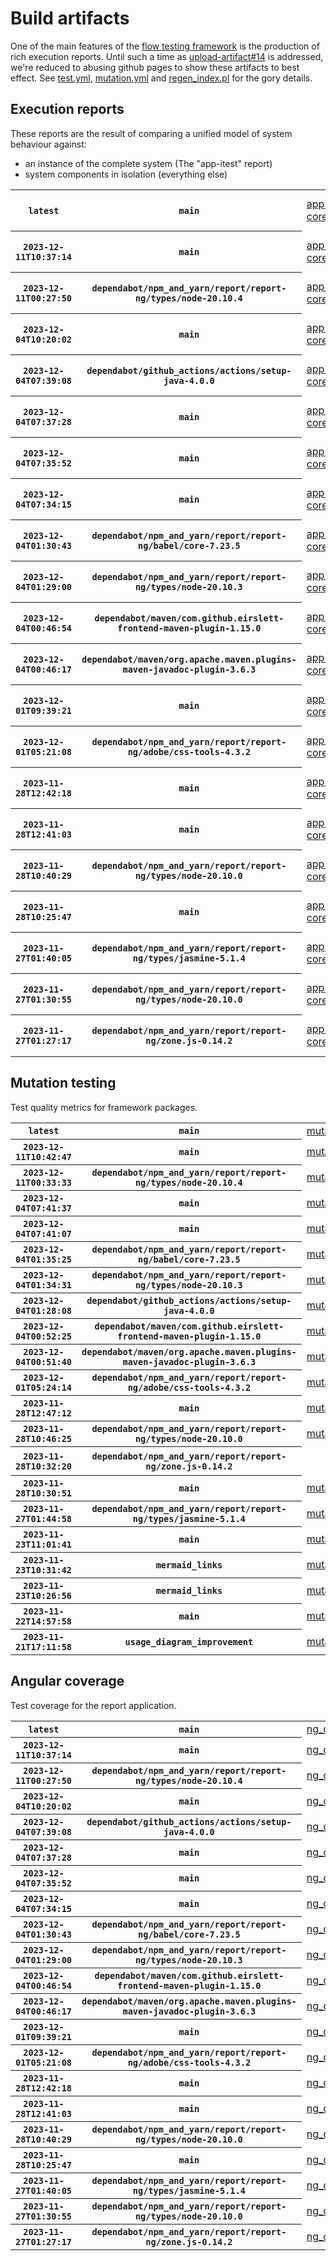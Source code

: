 # Build artifacts

One of the main features of the [flow testing framework](https://github.com/Mastercard/flow) is the production of rich execution reports.
Until such a time as [upload-artifact#14](https://github.com/actions/upload-artifact/issues/14) is addressed, we're reduced to abusing github pages to show these artifacts to best effect.
See [test.yml](https://github.com/Mastercard/flow/blob/main/.github/workflows/test.yml), [mutation.yml](https://github.com/Mastercard/flow/blob/main/.github/workflows/mutation.yml) and [regen_index.pl](https://github.com/Mastercard/flow/blob/pages/regen_index.pl) for the gory details.

## Execution reports

These reports are the result of comparing a unified model of system behaviour against:
 * an instance of the complete system (The "app-itest" report)
 * system components in isolation (everything else)

<!-- start:execution -->
<table>
	<tbody>
		<tr> <th><code>latest</code></th>
			 <th><code>main</code></th>
			<td><a href="execution/latest/app-core/target/mctf/latest/index.html">app-core</a></td>
			<td><a href="execution/latest/app-histogram/target/mctf/latest/index.html">app-histogram</a></td>
			<td><a href="execution/latest/app-itest/target/mctf/latest/index.html">app-itest</a></td>
			<td><a href="execution/latest/app-queue/target/mctf/latest/index.html">app-queue</a></td>
			<td><a href="execution/latest/app-store/target/mctf/latest/index.html">app-store</a></td>
			<td><a href="execution/latest/app-ui/target/mctf/latest/index.html">app-ui</a></td>
			<td><a href="execution/latest/app-web-ui/target/mctf/latest/index.html">app-web-ui</a></td>
		</tr>
		<tr> <th><code>2023-12-11T10:37:14</code></th>
			 <th><code>main</code></th>
			<td><a href="execution/1702291034/app-core/target/mctf/latest/index.html">app-core</a></td>
			<td><a href="execution/1702291034/app-histogram/target/mctf/latest/index.html">app-histogram</a></td>
			<td><a href="execution/1702291034/app-itest/target/mctf/latest/index.html">app-itest</a></td>
			<td><a href="execution/1702291034/app-queue/target/mctf/latest/index.html">app-queue</a></td>
			<td><a href="execution/1702291034/app-store/target/mctf/latest/index.html">app-store</a></td>
			<td><a href="execution/1702291034/app-ui/target/mctf/latest/index.html">app-ui</a></td>
			<td><a href="execution/1702291034/app-web-ui/target/mctf/latest/index.html">app-web-ui</a></td>
		</tr>
		<tr> <th><code>2023-12-11T00:27:50</code></th>
			 <th><code>dependabot/npm_and_yarn/report/report-ng/types/node-20.10.4</code></th>
			<td><a href="execution/1702254470/app-core/target/mctf/latest/index.html">app-core</a></td>
			<td><a href="execution/1702254470/app-histogram/target/mctf/latest/index.html">app-histogram</a></td>
			<td><a href="execution/1702254470/app-itest/target/mctf/latest/index.html">app-itest</a></td>
			<td><a href="execution/1702254470/app-queue/target/mctf/latest/index.html">app-queue</a></td>
			<td><a href="execution/1702254470/app-store/target/mctf/latest/index.html">app-store</a></td>
			<td><a href="execution/1702254470/app-ui/target/mctf/latest/index.html">app-ui</a></td>
			<td><a href="execution/1702254470/app-web-ui/target/mctf/latest/index.html">app-web-ui</a></td>
		</tr>
		<tr> <th><code>2023-12-04T10:20:02</code></th>
			 <th><code>main</code></th>
			<td><a href="execution/1701685202/app-core/target/mctf/latest/index.html">app-core</a></td>
			<td><a href="execution/1701685202/app-histogram/target/mctf/latest/index.html">app-histogram</a></td>
			<td><a href="execution/1701685202/app-itest/target/mctf/latest/index.html">app-itest</a></td>
			<td><a href="execution/1701685202/app-queue/target/mctf/latest/index.html">app-queue</a></td>
			<td><a href="execution/1701685202/app-store/target/mctf/latest/index.html">app-store</a></td>
			<td><a href="execution/1701685202/app-ui/target/mctf/latest/index.html">app-ui</a></td>
			<td><a href="execution/1701685202/app-web-ui/target/mctf/latest/index.html">app-web-ui</a></td>
		</tr>
		<tr> <th><code>2023-12-04T07:39:08</code></th>
			 <th><code>dependabot/github_actions/actions/setup-java-4.0.0</code></th>
			<td><a href="execution/1701675548/app-core/target/mctf/latest/index.html">app-core</a></td>
			<td><a href="execution/1701675548/app-histogram/target/mctf/latest/index.html">app-histogram</a></td>
			<td><a href="execution/1701675548/app-itest/target/mctf/latest/index.html">app-itest</a></td>
			<td><a href="execution/1701675548/app-queue/target/mctf/latest/index.html">app-queue</a></td>
			<td><a href="execution/1701675548/app-store/target/mctf/latest/index.html">app-store</a></td>
			<td><a href="execution/1701675548/app-ui/target/mctf/latest/index.html">app-ui</a></td>
			<td><a href="execution/1701675548/app-web-ui/target/mctf/latest/index.html">app-web-ui</a></td>
		</tr>
		<tr> <th><code>2023-12-04T07:37:28</code></th>
			 <th><code>main</code></th>
			<td><a href="execution/1701675448/app-core/target/mctf/latest/index.html">app-core</a></td>
			<td><a href="execution/1701675448/app-histogram/target/mctf/latest/index.html">app-histogram</a></td>
			<td><a href="execution/1701675448/app-itest/target/mctf/latest/index.html">app-itest</a></td>
			<td><a href="execution/1701675448/app-queue/target/mctf/latest/index.html">app-queue</a></td>
			<td><a href="execution/1701675448/app-store/target/mctf/latest/index.html">app-store</a></td>
			<td><a href="execution/1701675448/app-ui/target/mctf/latest/index.html">app-ui</a></td>
			<td><a href="execution/1701675448/app-web-ui/target/mctf/latest/index.html">app-web-ui</a></td>
		</tr>
		<tr> <th><code>2023-12-04T07:35:52</code></th>
			 <th><code>main</code></th>
			<td><a href="execution/1701675352/app-core/target/mctf/latest/index.html">app-core</a></td>
			<td><a href="execution/1701675352/app-histogram/target/mctf/latest/index.html">app-histogram</a></td>
			<td><a href="execution/1701675352/app-itest/target/mctf/latest/index.html">app-itest</a></td>
			<td><a href="execution/1701675352/app-queue/target/mctf/latest/index.html">app-queue</a></td>
			<td><a href="execution/1701675352/app-store/target/mctf/latest/index.html">app-store</a></td>
			<td><a href="execution/1701675352/app-ui/target/mctf/latest/index.html">app-ui</a></td>
			<td><a href="execution/1701675352/app-web-ui/target/mctf/latest/index.html">app-web-ui</a></td>
		</tr>
		<tr> <th><code>2023-12-04T07:34:15</code></th>
			 <th><code>main</code></th>
			<td><a href="execution/1701675255/app-core/target/mctf/latest/index.html">app-core</a></td>
			<td><a href="execution/1701675255/app-histogram/target/mctf/latest/index.html">app-histogram</a></td>
			<td><a href="execution/1701675255/app-itest/target/mctf/latest/index.html">app-itest</a></td>
			<td><a href="execution/1701675255/app-queue/target/mctf/latest/index.html">app-queue</a></td>
			<td><a href="execution/1701675255/app-store/target/mctf/latest/index.html">app-store</a></td>
			<td><a href="execution/1701675255/app-ui/target/mctf/latest/index.html">app-ui</a></td>
			<td><a href="execution/1701675255/app-web-ui/target/mctf/latest/index.html">app-web-ui</a></td>
		</tr>
		<tr> <th><code>2023-12-04T01:30:43</code></th>
			 <th><code>dependabot/npm_and_yarn/report/report-ng/babel/core-7.23.5</code></th>
			<td><a href="execution/1701653443/app-core/target/mctf/latest/index.html">app-core</a></td>
			<td><a href="execution/1701653443/app-histogram/target/mctf/latest/index.html">app-histogram</a></td>
			<td><a href="execution/1701653443/app-itest/target/mctf/latest/index.html">app-itest</a></td>
			<td><a href="execution/1701653443/app-queue/target/mctf/latest/index.html">app-queue</a></td>
			<td><a href="execution/1701653443/app-store/target/mctf/latest/index.html">app-store</a></td>
			<td><a href="execution/1701653443/app-ui/target/mctf/latest/index.html">app-ui</a></td>
			<td><a href="execution/1701653443/app-web-ui/target/mctf/latest/index.html">app-web-ui</a></td>
		</tr>
		<tr> <th><code>2023-12-04T01:29:00</code></th>
			 <th><code>dependabot/npm_and_yarn/report/report-ng/types/node-20.10.3</code></th>
			<td><a href="execution/1701653340/app-core/target/mctf/latest/index.html">app-core</a></td>
			<td><a href="execution/1701653340/app-histogram/target/mctf/latest/index.html">app-histogram</a></td>
			<td><a href="execution/1701653340/app-itest/target/mctf/latest/index.html">app-itest</a></td>
			<td><a href="execution/1701653340/app-queue/target/mctf/latest/index.html">app-queue</a></td>
			<td><a href="execution/1701653340/app-store/target/mctf/latest/index.html">app-store</a></td>
			<td><a href="execution/1701653340/app-ui/target/mctf/latest/index.html">app-ui</a></td>
			<td><a href="execution/1701653340/app-web-ui/target/mctf/latest/index.html">app-web-ui</a></td>
		</tr>
		<tr> <th><code>2023-12-04T00:46:54</code></th>
			 <th><code>dependabot/maven/com.github.eirslett-frontend-maven-plugin-1.15.0</code></th>
			<td><a href="execution/1701650814/app-core/target/mctf/latest/index.html">app-core</a></td>
			<td><a href="execution/1701650814/app-histogram/target/mctf/latest/index.html">app-histogram</a></td>
			<td><a href="execution/1701650814/app-itest/target/mctf/latest/index.html">app-itest</a></td>
			<td><a href="execution/1701650814/app-queue/target/mctf/latest/index.html">app-queue</a></td>
			<td><a href="execution/1701650814/app-store/target/mctf/latest/index.html">app-store</a></td>
			<td><a href="execution/1701650814/app-ui/target/mctf/latest/index.html">app-ui</a></td>
			<td><a href="execution/1701650814/app-web-ui/target/mctf/latest/index.html">app-web-ui</a></td>
		</tr>
		<tr> <th><code>2023-12-04T00:46:17</code></th>
			 <th><code>dependabot/maven/org.apache.maven.plugins-maven-javadoc-plugin-3.6.3</code></th>
			<td><a href="execution/1701650777/app-core/target/mctf/latest/index.html">app-core</a></td>
			<td><a href="execution/1701650777/app-histogram/target/mctf/latest/index.html">app-histogram</a></td>
			<td><a href="execution/1701650777/app-itest/target/mctf/latest/index.html">app-itest</a></td>
			<td><a href="execution/1701650777/app-queue/target/mctf/latest/index.html">app-queue</a></td>
			<td><a href="execution/1701650777/app-store/target/mctf/latest/index.html">app-store</a></td>
			<td><a href="execution/1701650777/app-ui/target/mctf/latest/index.html">app-ui</a></td>
			<td><a href="execution/1701650777/app-web-ui/target/mctf/latest/index.html">app-web-ui</a></td>
		</tr>
		<tr> <th><code>2023-12-01T09:39:21</code></th>
			 <th><code>main</code></th>
			<td><a href="execution/1701423561/app-core/target/mctf/latest/index.html">app-core</a></td>
			<td><a href="execution/1701423561/app-histogram/target/mctf/latest/index.html">app-histogram</a></td>
			<td><a href="execution/1701423561/app-itest/target/mctf/latest/index.html">app-itest</a></td>
			<td><a href="execution/1701423561/app-queue/target/mctf/latest/index.html">app-queue</a></td>
			<td><a href="execution/1701423561/app-store/target/mctf/latest/index.html">app-store</a></td>
			<td><a href="execution/1701423561/app-ui/target/mctf/latest/index.html">app-ui</a></td>
			<td><a href="execution/1701423561/app-web-ui/target/mctf/latest/index.html">app-web-ui</a></td>
		</tr>
		<tr> <th><code>2023-12-01T05:21:08</code></th>
			 <th><code>dependabot/npm_and_yarn/report/report-ng/adobe/css-tools-4.3.2</code></th>
			<td><a href="execution/1701408068/app-core/target/mctf/latest/index.html">app-core</a></td>
			<td><a href="execution/1701408068/app-histogram/target/mctf/latest/index.html">app-histogram</a></td>
			<td><a href="execution/1701408068/app-itest/target/mctf/latest/index.html">app-itest</a></td>
			<td><a href="execution/1701408068/app-queue/target/mctf/latest/index.html">app-queue</a></td>
			<td><a href="execution/1701408068/app-store/target/mctf/latest/index.html">app-store</a></td>
			<td><a href="execution/1701408068/app-ui/target/mctf/latest/index.html">app-ui</a></td>
			<td><a href="execution/1701408068/app-web-ui/target/mctf/latest/index.html">app-web-ui</a></td>
		</tr>
		<tr> <th><code>2023-11-28T12:42:18</code></th>
			 <th><code>main</code></th>
			<td><a href="execution/1701175338/app-core/target/mctf/latest/index.html">app-core</a></td>
			<td><a href="execution/1701175338/app-histogram/target/mctf/latest/index.html">app-histogram</a></td>
			<td><a href="execution/1701175338/app-itest/target/mctf/latest/index.html">app-itest</a></td>
			<td><a href="execution/1701175338/app-queue/target/mctf/latest/index.html">app-queue</a></td>
			<td><a href="execution/1701175338/app-store/target/mctf/latest/index.html">app-store</a></td>
			<td><a href="execution/1701175338/app-ui/target/mctf/latest/index.html">app-ui</a></td>
			<td><a href="execution/1701175338/app-web-ui/target/mctf/latest/index.html">app-web-ui</a></td>
		</tr>
		<tr> <th><code>2023-11-28T12:41:03</code></th>
			 <th><code>main</code></th>
			<td><a href="execution/1701175263/app-core/target/mctf/latest/index.html">app-core</a></td>
			<td><a href="execution/1701175263/app-histogram/target/mctf/latest/index.html">app-histogram</a></td>
			<td><a href="execution/1701175263/app-itest/target/mctf/latest/index.html">app-itest</a></td>
			<td><a href="execution/1701175263/app-queue/target/mctf/latest/index.html">app-queue</a></td>
			<td><a href="execution/1701175263/app-store/target/mctf/latest/index.html">app-store</a></td>
			<td><a href="execution/1701175263/app-ui/target/mctf/latest/index.html">app-ui</a></td>
			<td><a href="execution/1701175263/app-web-ui/target/mctf/latest/index.html">app-web-ui</a></td>
		</tr>
		<tr> <th><code>2023-11-28T10:40:29</code></th>
			 <th><code>dependabot/npm_and_yarn/report/report-ng/types/node-20.10.0</code></th>
			<td><a href="execution/1701168029/app-core/target/mctf/latest/index.html">app-core</a></td>
			<td><a href="execution/1701168029/app-histogram/target/mctf/latest/index.html">app-histogram</a></td>
			<td><a href="execution/1701168029/app-itest/target/mctf/latest/index.html">app-itest</a></td>
			<td><a href="execution/1701168029/app-queue/target/mctf/latest/index.html">app-queue</a></td>
			<td><a href="execution/1701168029/app-store/target/mctf/latest/index.html">app-store</a></td>
			<td><a href="execution/1701168029/app-ui/target/mctf/latest/index.html">app-ui</a></td>
			<td><a href="execution/1701168029/app-web-ui/target/mctf/latest/index.html">app-web-ui</a></td>
		</tr>
		<tr> <th><code>2023-11-28T10:25:47</code></th>
			 <th><code>main</code></th>
			<td><a href="execution/1701167147/app-core/target/mctf/latest/index.html">app-core</a></td>
			<td><a href="execution/1701167147/app-histogram/target/mctf/latest/index.html">app-histogram</a></td>
			<td><a href="execution/1701167147/app-itest/target/mctf/latest/index.html">app-itest</a></td>
			<td><a href="execution/1701167147/app-queue/target/mctf/latest/index.html">app-queue</a></td>
			<td><a href="execution/1701167147/app-store/target/mctf/latest/index.html">app-store</a></td>
			<td><a href="execution/1701167147/app-ui/target/mctf/latest/index.html">app-ui</a></td>
			<td><a href="execution/1701167147/app-web-ui/target/mctf/latest/index.html">app-web-ui</a></td>
		</tr>
		<tr> <th><code>2023-11-27T01:40:05</code></th>
			 <th><code>dependabot/npm_and_yarn/report/report-ng/types/jasmine-5.1.4</code></th>
			<td><a href="execution/1701049205/app-core/target/mctf/latest/index.html">app-core</a></td>
			<td><a href="execution/1701049205/app-histogram/target/mctf/latest/index.html">app-histogram</a></td>
			<td><a href="execution/1701049205/app-itest/target/mctf/latest/index.html">app-itest</a></td>
			<td><a href="execution/1701049205/app-queue/target/mctf/latest/index.html">app-queue</a></td>
			<td><a href="execution/1701049205/app-store/target/mctf/latest/index.html">app-store</a></td>
			<td><a href="execution/1701049205/app-ui/target/mctf/latest/index.html">app-ui</a></td>
			<td><a href="execution/1701049205/app-web-ui/target/mctf/latest/index.html">app-web-ui</a></td>
		</tr>
		<tr> <th><code>2023-11-27T01:30:55</code></th>
			 <th><code>dependabot/npm_and_yarn/report/report-ng/types/node-20.10.0</code></th>
			<td><a href="execution/1701048655/app-core/target/mctf/latest/index.html">app-core</a></td>
			<td><a href="execution/1701048655/app-histogram/target/mctf/latest/index.html">app-histogram</a></td>
			<td><a href="execution/1701048655/app-itest/target/mctf/latest/index.html">app-itest</a></td>
			<td><a href="execution/1701048655/app-queue/target/mctf/latest/index.html">app-queue</a></td>
			<td><a href="execution/1701048655/app-store/target/mctf/latest/index.html">app-store</a></td>
			<td><a href="execution/1701048655/app-ui/target/mctf/latest/index.html">app-ui</a></td>
			<td><a href="execution/1701048655/app-web-ui/target/mctf/latest/index.html">app-web-ui</a></td>
		</tr>
		<tr> <th><code>2023-11-27T01:27:17</code></th>
			 <th><code>dependabot/npm_and_yarn/report/report-ng/zone.js-0.14.2</code></th>
			<td><a href="execution/1701048437/app-core/target/mctf/latest/index.html">app-core</a></td>
			<td><a href="execution/1701048437/app-histogram/target/mctf/latest/index.html">app-histogram</a></td>
			<td><a href="execution/1701048437/app-itest/target/mctf/latest/index.html">app-itest</a></td>
			<td><a href="execution/1701048437/app-queue/target/mctf/latest/index.html">app-queue</a></td>
			<td><a href="execution/1701048437/app-store/target/mctf/latest/index.html">app-store</a></td>
			<td><a href="execution/1701048437/app-ui/target/mctf/latest/index.html">app-ui</a></td>
			<td><a href="execution/1701048437/app-web-ui/target/mctf/latest/index.html">app-web-ui</a></td>
		</tr>
	</tbody>
</table>
<!-- end:execution -->

## Mutation testing

Test quality metrics for framework packages.

<!-- start:mutation -->
<table>
	<tbody>
		<tr> <th><code>latest</code></th>
			 <th><code>main</code></th>
			<td><a href="mutation/latest/mutation_report/index.html">mutation</a></td>
			<td></td>
			<td></td>
			<td></td>
			<td></td>
			<td></td>
			<td></td>
			<td></td>
			<td></td>
			<td></td>
			<td></td>
			<td></td>
			<td></td>
			<td></td>
			<td></td>
		</tr>
		<tr> <th><code>2023-12-11T10:42:47</code></th>
			 <th><code>main</code></th>
			<td><a href="mutation/1702291367/mutation_report/index.html">mutation</a></td>
			<td></td>
			<td></td>
			<td></td>
			<td></td>
			<td></td>
			<td></td>
			<td></td>
			<td></td>
			<td></td>
			<td></td>
			<td></td>
			<td></td>
			<td></td>
			<td></td>
		</tr>
		<tr> <th><code>2023-12-11T00:33:33</code></th>
			 <th><code>dependabot/npm_and_yarn/report/report-ng/types/node-20.10.4</code></th>
			<td><a href="mutation/1702254813/mutation_report/index.html">mutation</a></td>
			<td></td>
			<td></td>
			<td></td>
			<td></td>
			<td></td>
			<td></td>
			<td></td>
			<td></td>
			<td></td>
			<td></td>
			<td></td>
			<td></td>
			<td></td>
			<td></td>
		</tr>
		<tr> <th><code>2023-12-04T07:41:37</code></th>
			 <th><code>main</code></th>
			<td><a href="mutation/1701675697/mutation_report/index.html">mutation</a></td>
			<td></td>
			<td></td>
			<td></td>
			<td></td>
			<td></td>
			<td></td>
			<td></td>
			<td></td>
			<td></td>
			<td></td>
			<td></td>
			<td></td>
			<td></td>
			<td></td>
		</tr>
		<tr> <th><code>2023-12-04T07:41:07</code></th>
			 <th><code>main</code></th>
			<td><a href="mutation/1701675667/mutation_report/index.html">mutation</a></td>
			<td></td>
			<td></td>
			<td></td>
			<td></td>
			<td></td>
			<td></td>
			<td></td>
			<td></td>
			<td></td>
			<td></td>
			<td></td>
			<td></td>
			<td></td>
			<td></td>
		</tr>
		<tr> <th><code>2023-12-04T01:35:25</code></th>
			 <th><code>dependabot/npm_and_yarn/report/report-ng/babel/core-7.23.5</code></th>
			<td><a href="mutation/1701653725/mutation_report/index.html">mutation</a></td>
			<td></td>
			<td></td>
			<td></td>
			<td></td>
			<td></td>
			<td></td>
			<td></td>
			<td></td>
			<td></td>
			<td></td>
			<td></td>
			<td></td>
			<td></td>
			<td></td>
		</tr>
		<tr> <th><code>2023-12-04T01:34:31</code></th>
			 <th><code>dependabot/npm_and_yarn/report/report-ng/types/node-20.10.3</code></th>
			<td><a href="mutation/1701653671/mutation_report/index.html">mutation</a></td>
			<td></td>
			<td></td>
			<td></td>
			<td></td>
			<td></td>
			<td></td>
			<td></td>
			<td></td>
			<td></td>
			<td></td>
			<td></td>
			<td></td>
			<td></td>
			<td></td>
		</tr>
		<tr> <th><code>2023-12-04T01:28:08</code></th>
			 <th><code>dependabot/github_actions/actions/setup-java-4.0.0</code></th>
			<td><a href="mutation/1701653288/mutation_report/index.html">mutation</a></td>
			<td></td>
			<td></td>
			<td></td>
			<td></td>
			<td></td>
			<td></td>
			<td></td>
			<td></td>
			<td></td>
			<td></td>
			<td></td>
			<td></td>
			<td></td>
			<td></td>
		</tr>
		<tr> <th><code>2023-12-04T00:52:25</code></th>
			 <th><code>dependabot/maven/com.github.eirslett-frontend-maven-plugin-1.15.0</code></th>
			<td><a href="mutation/1701651145/mutation_report/index.html">mutation</a></td>
			<td></td>
			<td></td>
			<td></td>
			<td></td>
			<td></td>
			<td></td>
			<td></td>
			<td></td>
			<td></td>
			<td></td>
			<td></td>
			<td></td>
			<td></td>
			<td></td>
		</tr>
		<tr> <th><code>2023-12-04T00:51:40</code></th>
			 <th><code>dependabot/maven/org.apache.maven.plugins-maven-javadoc-plugin-3.6.3</code></th>
			<td><a href="mutation/1701651100/mutation_report/index.html">mutation</a></td>
			<td></td>
			<td></td>
			<td></td>
			<td></td>
			<td></td>
			<td></td>
			<td></td>
			<td></td>
			<td></td>
			<td></td>
			<td></td>
			<td></td>
			<td></td>
			<td></td>
		</tr>
		<tr> <th><code>2023-12-01T05:24:14</code></th>
			 <th><code>dependabot/npm_and_yarn/report/report-ng/adobe/css-tools-4.3.2</code></th>
			<td><a href="mutation/1701408254/mutation_report/index.html">mutation</a></td>
			<td></td>
			<td></td>
			<td></td>
			<td></td>
			<td></td>
			<td></td>
			<td></td>
			<td></td>
			<td></td>
			<td></td>
			<td></td>
			<td></td>
			<td></td>
			<td></td>
		</tr>
		<tr> <th><code>2023-11-28T12:47:12</code></th>
			 <th><code>main</code></th>
			<td><a href="mutation/1701175632/mutation_report/index.html">mutation</a></td>
			<td></td>
			<td></td>
			<td></td>
			<td></td>
			<td></td>
			<td></td>
			<td></td>
			<td></td>
			<td></td>
			<td></td>
			<td></td>
			<td></td>
			<td></td>
			<td></td>
		</tr>
		<tr> <th><code>2023-11-28T10:46:25</code></th>
			 <th><code>dependabot/npm_and_yarn/report/report-ng/types/node-20.10.0</code></th>
			<td><a href="mutation/1701168385/mutation_report/index.html">mutation</a></td>
			<td></td>
			<td></td>
			<td></td>
			<td></td>
			<td></td>
			<td></td>
			<td></td>
			<td></td>
			<td></td>
			<td></td>
			<td></td>
			<td></td>
			<td></td>
			<td></td>
		</tr>
		<tr> <th><code>2023-11-28T10:32:20</code></th>
			 <th><code>dependabot/npm_and_yarn/report/report-ng/zone.js-0.14.2</code></th>
			<td></td>
			<td><a href="mutation/1701167540/mutation_report/index.html">mutation_report</a></td>
			<td><a href="mutation/1701167540/project_mutation_reports/api/target/pit-reports/index.html">project_mutation_reports/api/target/pit-reports</a></td>
			<td><a href="mutation/1701167540/project_mutation_reports/builder/target/pit-reports/index.html">project_mutation_reports/builder/target/pit-reports</a></td>
			<td><a href="mutation/1701167540/project_mutation_reports/message/message-core/target/pit-reports/index.html">project_mutation_reports/message/message-core/target/pit-reports</a></td>
			<td><a href="mutation/1701167540/project_mutation_reports/message/message-http/target/pit-reports/index.html">project_mutation_reports/message/message-http/target/pit-reports</a></td>
			<td><a href="mutation/1701167540/project_mutation_reports/message/message-json/target/pit-reports/index.html">project_mutation_reports/message/message-json/target/pit-reports</a></td>
			<td><a href="mutation/1701167540/project_mutation_reports/message/message-sql/target/pit-reports/index.html">project_mutation_reports/message/message-sql/target/pit-reports</a></td>
			<td><a href="mutation/1701167540/project_mutation_reports/message/message-text/target/pit-reports/index.html">project_mutation_reports/message/message-text/target/pit-reports</a></td>
			<td><a href="mutation/1701167540/project_mutation_reports/message/message-web/target/pit-reports/index.html">project_mutation_reports/message/message-web/target/pit-reports</a></td>
			<td><a href="mutation/1701167540/project_mutation_reports/message/message-xml/target/pit-reports/index.html">project_mutation_reports/message/message-xml/target/pit-reports</a></td>
			<td><a href="mutation/1701167540/project_mutation_reports/model/target/pit-reports/index.html">project_mutation_reports/model/target/pit-reports</a></td>
			<td><a href="mutation/1701167540/project_mutation_reports/report/report-core/target/pit-reports/index.html">project_mutation_reports/report/report-core/target/pit-reports</a></td>
			<td><a href="mutation/1701167540/project_mutation_reports/validation/validation-core/target/pit-reports/index.html">project_mutation_reports/validation/validation-core/target/pit-reports</a></td>
			<td><a href="mutation/1701167540/project_mutation_reports/validation/validation-junit5/target/pit-reports/index.html">project_mutation_reports/validation/validation-junit5/target/pit-reports</a></td>
		</tr>
		<tr> <th><code>2023-11-28T10:30:51</code></th>
			 <th><code>main</code></th>
			<td><a href="mutation/1701167451/mutation_report/index.html">mutation</a></td>
			<td></td>
			<td></td>
			<td></td>
			<td></td>
			<td></td>
			<td></td>
			<td></td>
			<td></td>
			<td></td>
			<td></td>
			<td></td>
			<td></td>
			<td></td>
			<td></td>
		</tr>
		<tr> <th><code>2023-11-27T01:44:58</code></th>
			 <th><code>dependabot/npm_and_yarn/report/report-ng/types/jasmine-5.1.4</code></th>
			<td><a href="mutation/1701049498/mutation_report/index.html">mutation</a></td>
			<td></td>
			<td></td>
			<td></td>
			<td></td>
			<td></td>
			<td></td>
			<td></td>
			<td></td>
			<td></td>
			<td></td>
			<td></td>
			<td></td>
			<td></td>
			<td></td>
		</tr>
		<tr> <th><code>2023-11-23T11:01:41</code></th>
			 <th><code>main</code></th>
			<td><a href="mutation/1700737301/mutation_report/index.html">mutation</a></td>
			<td></td>
			<td></td>
			<td></td>
			<td></td>
			<td></td>
			<td></td>
			<td></td>
			<td></td>
			<td></td>
			<td></td>
			<td></td>
			<td></td>
			<td></td>
			<td></td>
		</tr>
		<tr> <th><code>2023-11-23T10:31:42</code></th>
			 <th><code>mermaid_links</code></th>
			<td><a href="mutation/1700735502/mutation_report/index.html">mutation</a></td>
			<td></td>
			<td></td>
			<td></td>
			<td></td>
			<td></td>
			<td></td>
			<td></td>
			<td></td>
			<td></td>
			<td></td>
			<td></td>
			<td></td>
			<td></td>
			<td></td>
		</tr>
		<tr> <th><code>2023-11-23T10:26:56</code></th>
			 <th><code>mermaid_links</code></th>
			<td><a href="mutation/1700735216/mutation_report/index.html">mutation</a></td>
			<td></td>
			<td></td>
			<td></td>
			<td></td>
			<td></td>
			<td></td>
			<td></td>
			<td></td>
			<td></td>
			<td></td>
			<td></td>
			<td></td>
			<td></td>
			<td></td>
		</tr>
		<tr> <th><code>2023-11-22T14:57:58</code></th>
			 <th><code>main</code></th>
			<td><a href="mutation/1700665078/mutation_report/index.html">mutation</a></td>
			<td></td>
			<td></td>
			<td></td>
			<td></td>
			<td></td>
			<td></td>
			<td></td>
			<td></td>
			<td></td>
			<td></td>
			<td></td>
			<td></td>
			<td></td>
			<td></td>
		</tr>
		<tr> <th><code>2023-11-21T17:11:58</code></th>
			 <th><code>usage_diagram_improvement</code></th>
			<td><a href="mutation/1700586718/mutation_report/index.html">mutation</a></td>
			<td></td>
			<td></td>
			<td></td>
			<td></td>
			<td></td>
			<td></td>
			<td></td>
			<td></td>
			<td></td>
			<td></td>
			<td></td>
			<td></td>
			<td></td>
			<td></td>
		</tr>
	</tbody>
</table>
<!-- end:mutation -->

## Angular coverage

Test coverage for the report application.

<!-- start:ng_coverage -->
<table>
	<tbody>
		<tr> <th><code>latest</code></th>
			 <th><code>main</code></th>
			<td><a href="ng_coverage/latest/report/index.html">ng_coverage</a></td>
		</tr>
		<tr> <th><code>2023-12-11T10:37:14</code></th>
			 <th><code>main</code></th>
			<td><a href="ng_coverage/1702291034/report/index.html">ng_coverage</a></td>
		</tr>
		<tr> <th><code>2023-12-11T00:27:50</code></th>
			 <th><code>dependabot/npm_and_yarn/report/report-ng/types/node-20.10.4</code></th>
			<td><a href="ng_coverage/1702254470/report/index.html">ng_coverage</a></td>
		</tr>
		<tr> <th><code>2023-12-04T10:20:02</code></th>
			 <th><code>main</code></th>
			<td><a href="ng_coverage/1701685202/report/index.html">ng_coverage</a></td>
		</tr>
		<tr> <th><code>2023-12-04T07:39:08</code></th>
			 <th><code>dependabot/github_actions/actions/setup-java-4.0.0</code></th>
			<td><a href="ng_coverage/1701675548/report/index.html">ng_coverage</a></td>
		</tr>
		<tr> <th><code>2023-12-04T07:37:28</code></th>
			 <th><code>main</code></th>
			<td><a href="ng_coverage/1701675448/report/index.html">ng_coverage</a></td>
		</tr>
		<tr> <th><code>2023-12-04T07:35:52</code></th>
			 <th><code>main</code></th>
			<td><a href="ng_coverage/1701675352/report/index.html">ng_coverage</a></td>
		</tr>
		<tr> <th><code>2023-12-04T07:34:15</code></th>
			 <th><code>main</code></th>
			<td><a href="ng_coverage/1701675255/report/index.html">ng_coverage</a></td>
		</tr>
		<tr> <th><code>2023-12-04T01:30:43</code></th>
			 <th><code>dependabot/npm_and_yarn/report/report-ng/babel/core-7.23.5</code></th>
			<td><a href="ng_coverage/1701653443/report/index.html">ng_coverage</a></td>
		</tr>
		<tr> <th><code>2023-12-04T01:29:00</code></th>
			 <th><code>dependabot/npm_and_yarn/report/report-ng/types/node-20.10.3</code></th>
			<td><a href="ng_coverage/1701653340/report/index.html">ng_coverage</a></td>
		</tr>
		<tr> <th><code>2023-12-04T00:46:54</code></th>
			 <th><code>dependabot/maven/com.github.eirslett-frontend-maven-plugin-1.15.0</code></th>
			<td><a href="ng_coverage/1701650814/report/index.html">ng_coverage</a></td>
		</tr>
		<tr> <th><code>2023-12-04T00:46:17</code></th>
			 <th><code>dependabot/maven/org.apache.maven.plugins-maven-javadoc-plugin-3.6.3</code></th>
			<td><a href="ng_coverage/1701650777/report/index.html">ng_coverage</a></td>
		</tr>
		<tr> <th><code>2023-12-01T09:39:21</code></th>
			 <th><code>main</code></th>
			<td><a href="ng_coverage/1701423561/report/index.html">ng_coverage</a></td>
		</tr>
		<tr> <th><code>2023-12-01T05:21:08</code></th>
			 <th><code>dependabot/npm_and_yarn/report/report-ng/adobe/css-tools-4.3.2</code></th>
			<td><a href="ng_coverage/1701408068/report/index.html">ng_coverage</a></td>
		</tr>
		<tr> <th><code>2023-11-28T12:42:18</code></th>
			 <th><code>main</code></th>
			<td><a href="ng_coverage/1701175338/report/index.html">ng_coverage</a></td>
		</tr>
		<tr> <th><code>2023-11-28T12:41:03</code></th>
			 <th><code>main</code></th>
			<td><a href="ng_coverage/1701175263/report/index.html">ng_coverage</a></td>
		</tr>
		<tr> <th><code>2023-11-28T10:40:29</code></th>
			 <th><code>dependabot/npm_and_yarn/report/report-ng/types/node-20.10.0</code></th>
			<td><a href="ng_coverage/1701168029/report/index.html">ng_coverage</a></td>
		</tr>
		<tr> <th><code>2023-11-28T10:25:47</code></th>
			 <th><code>main</code></th>
			<td><a href="ng_coverage/1701167147/report/index.html">ng_coverage</a></td>
		</tr>
		<tr> <th><code>2023-11-27T01:40:05</code></th>
			 <th><code>dependabot/npm_and_yarn/report/report-ng/types/jasmine-5.1.4</code></th>
			<td><a href="ng_coverage/1701049205/report/index.html">ng_coverage</a></td>
		</tr>
		<tr> <th><code>2023-11-27T01:30:55</code></th>
			 <th><code>dependabot/npm_and_yarn/report/report-ng/types/node-20.10.0</code></th>
			<td><a href="ng_coverage/1701048655/report/index.html">ng_coverage</a></td>
		</tr>
		<tr> <th><code>2023-11-27T01:27:17</code></th>
			 <th><code>dependabot/npm_and_yarn/report/report-ng/zone.js-0.14.2</code></th>
			<td><a href="ng_coverage/1701048437/report/index.html">ng_coverage</a></td>
		</tr>
	</tbody>
</table>
<!-- end:ng_coverage -->